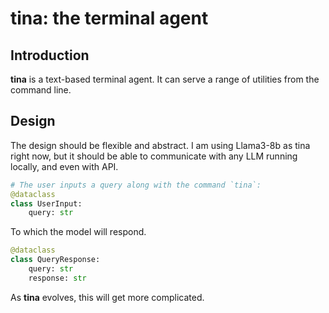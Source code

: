 # tina: the terminal agent

## Introduction
**tina** is a text-based terminal agent. It can serve a range of utilities from the command line.

## Design
The design should be flexible and abstract. I am using Llama3-8b as tina right now, but it should be able to communicate with any LLM running locally, and even with API.

```py
# The user inputs a query along with the command `tina`:
@dataclass
class UserInput:
    query: str

```
To which the model will respond.
```py
@dataclass
class QueryResponse:
    query: str
    response: str   
```

As **tina** evolves, this will get more complicated.


